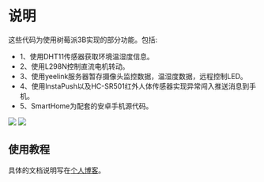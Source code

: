 # 说明

这些代码为使用树莓派3B实现的部分功能。包括:

- 1、使用DHT11传感器获取环境温湿度信息。
- 2、使用L298N控制直流电机转动。
- 3、使用yeelink服务器暂存摄像头监控数据，温湿度数据，远程控制LED。
- 4、使用InstaPush以及HC-SR501红外人体传感器实现异常闯入推送消息到手机。
- 5、SmartHome为配套的安卓手机源代码。

![](https://github.com/cyang812/Raspberry-Pi/1.png)
![](https://github.com/cyang812/Raspberry-Pi/2.png)

## 使用教程

具体的文档说明写在[个人博客](http://cyang.tech/categories/%E6%A0%91%E8%8E%93%E6%B4%BE/)。